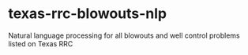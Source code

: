 # texas-rrc-blowouts-nlp
Natural language processing for all blowouts and well control problems listed on Texas RRC
